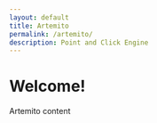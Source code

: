 ```yaml
---
layout: default
title: Artemito
permalink: /artemito/
description: Point and Click Engine
---
```


# Welcome!

Artemito content